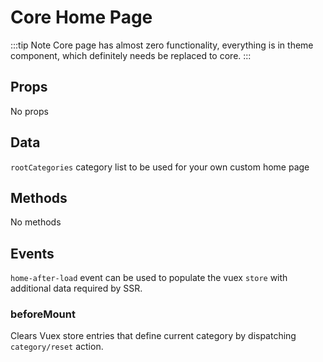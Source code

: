 # Core Home Page

:::tip Note
Core page has almost zero functionality, everything is in theme component, which definitely needs be replaced to core.
:::

## Props

No props

## Data

`rootCategories` category list to be used for your own custom home page

## Methods

No methods

## Events

`home-after-load` event can be used to populate the vuex `store` with additional data required by SSR.

### beforeMount

Clears Vuex store entries that define current category by dispatching `category/reset` action.
